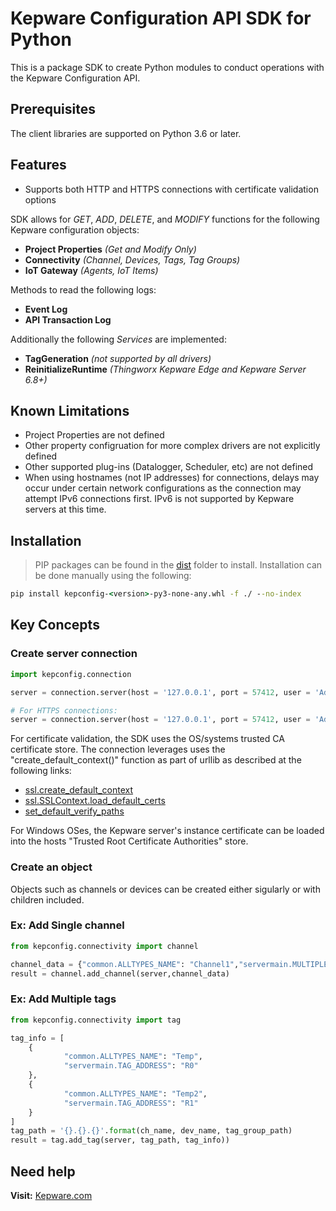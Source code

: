 # Kepware Configuration API SDK for Python

This is a package SDK to create Python modules to conduct operations with the Kepware Configuration API.

## Prerequisites

The client libraries are supported on Python 3.6 or later.

## Features

- Supports both HTTP and HTTPS connections with certificate validation options

SDK allows for *GET*, *ADD*, *DELETE*, and *MODIFY* functions for the following Kepware configuration objects:

- **Project Properties** *(Get and Modify Only)*
- **Connectivity** *(Channel, Devices, Tags, Tag Groups)*
- **IoT Gateway** *(Agents, IoT Items)*

Methods to read the following logs:

- **Event Log**
- **API Transaction Log**

Additionally the following *Services* are implemented:

- **TagGeneration** *(not supported by all drivers)*
- **ReinitializeRuntime** *(Thingworx Kepware Edge and Kepware Server 6.8+)*

## Known Limitations

- Project Properties are not defined
- Other property configruation for more complex drivers are not explicitly defined
- Other supported plug-ins (Datalogger, Scheduler, etc) are not defined
- When using hostnames (not IP addresses) for connections, delays may occur under certain network configurations as the connection may attempt IPv6 connections first. IPv6 is not supported by Kepware servers at this time.

## Installation

> PIP packages can be found in the [dist](dist) folder to install. Installation can be done manually using the following:

```cmd
pip install kepconfig-<version>-py3-none-any.whl -f ./ --no-index
```

## Key Concepts

### Create server connection

```python
import kepconfig.connection

server = connection.server(host = '127.0.0.1', port = 57412, user = 'Administrator', pw = '')

# For HTTPS connections:
server = connection.server(host = '127.0.0.1', port = 57412, user = 'Administrator', pw = '', https=True)

```

For certificate validation, the SDK uses the OS/systems trusted CA certificate store. The connection leverages uses the "create_default_context()" function as part of urllib as described at the following links:

- [ssl.create_default_context](https://docs.python.org/3/library/ssl.html#ssl.create_default_context)
- [ssl.SSLContext.load_default_certs](https://docs.python.org/3/library/ssl.html#ssl.SSLContext.load_default_certs)
- [set_default_verify_paths](https://docs.python.org/3/library/ssl.html#ssl.SSLContext.set_default_verify_paths)

For Windows OSes, the Kepware server's instance certificate can be loaded into the hosts "Trusted Root Certificate Authorities" store.

### Create an object

Objects such as channels or devices can be created either sigularly or with children included.

### Ex: Add Single channel

```python
from kepconfig.connectivity import channel

channel_data = {"common.ALLTYPES_NAME": "Channel1","servermain.MULTIPLE_TYPES_DEVICE_DRIVER": "Simulator"}
result = channel.add_channel(server,channel_data)
```

### Ex: Add Multiple tags

```python
from kepconfig.connectivity import tag

tag_info = [
    {
            "common.ALLTYPES_NAME": "Temp",
            "servermain.TAG_ADDRESS": "R0"
    },
    {
            "common.ALLTYPES_NAME": "Temp2",
            "servermain.TAG_ADDRESS": "R1"
    }
]
tag_path = '{}.{}.{}'.format(ch_name, dev_name, tag_group_path)
result = tag.add_tag(server, tag_path, tag_info))

```

## Need help

**Visit:**
[Kepware.com](https://www.kepware.com/)
